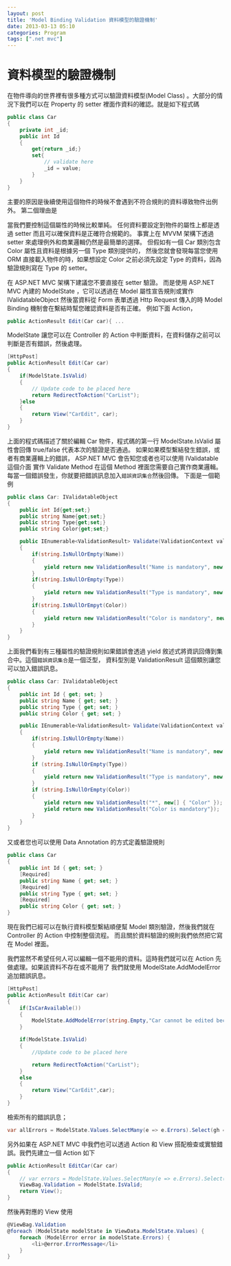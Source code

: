```yaml
---
layout: post
title: 'Model Binding Validation 資料模型的驗證機制'
date: 2013-03-13 05:10
categories: Program
tags: [".net mvc"]
---
```



# 資料模型的驗證機制


在物件導向的世界裡有很多種方式可以驗證資料模型(Model Class) 。大部分的情況下我們可以在 Property
的 setter 裡面作資料的確認。就是如下程式碼

<!--more-->

~~~csharp
public class Car
{
	private int _id;
	public int Id
	{
		get{return _id;}
		set{
			// validate here
			_id = value;
		}
	}
}
~~~

主要的原因是後續使用這個物件的時候不會遇到不符合規則的資料導致物件出例外。
第二個理由是
<!-- more -->
當我們要控制這個屬性的時候比較單純。
任何資料要設定到物件的屬性上都是透過 setter 而且可以確保資料是正確符合規範的。
事實上在 MVVM 架構下透過 setter 來處理例外和商業邏輯仍然是最簡單的選擇。
但假如有一個 Car 類別包含 Color 屬性且資料是根據另一個 Type 類別提供的，
然後您就會發現每當您使用 ORM 直接載入物件的時，如果想設定 Color 之前必須先設定 Type 的資料，因為驗證規則寫在 Type 的 setter。

在 ASP.NET MVC 架構下建議您不要直接在 setter 驗證。
而是使用 ASP.NET MVC 內建的 ModelState ，它可以透過在 Model 屬性宣告規則或實作 IValidatableObject 然後當資料從 Form 表單透過 Http Request 傳入的時
 Model Binding 機制會在繫結時幫您確認資料是否有正確。
例如下面 Action，

~~~csharp
public ActionResult Edit(Car car){ ...
~~~

ModelState 讓您可以在 Controller 的 Action 中判斷資料，在資料儲存之前可以判斷是否有錯誤，然後處理。

~~~csharp
[HttpPost]
public ActionResult Edit(Car car)
{
	if(ModelState.IsValid)
	{
		// Update code to be placed here
		return RedirectToAction("CarList");
	}else
	{
		return View("CarEdit", car);
	}
}
~~~

上面的程式碼描述了關於編輯 Car 物件，程式碼的第一行 ModelState.IsValid 屬性會回傳 true/false 代表本次的驗證是否通過。
如果如果模型繫結發生錯誤，或者有商業邏輯上的錯誤， ASP.NET MVC 會告知您或者也可以使用 IValidatable 這個介面
實作 Validate Method 在這個 Method 裡面您需要自己實作商業邏輯。
每當一個錯誤發生，你就要把錯誤訊息加入<code>錯誤資訊集合</code>然後回傳。
下面是一個範例

~~~csharp
public class Car: IValidatableObject
{
	public int Id{get;set;}
	public string Name{get;set;}
	public string Type{get;set;}
	public string Color{get;set;}

	public IEnumerable<ValidationResult> Validate(ValidationContext validationContext)
	{
		if(string.IsNullOrEmpty(Name))
		{
			yield return new ValidationResult("Name is mandatory", new[] {"Name"});
		}
		if(string.IsNullOrEmpty(Type))
		{
			yield return new ValidationResult("Type is mandatory", new[]{"Type"});
		}
		if(string.IsNullOrEmpyt(Color))
		{
			yield return new ValidationResult("Color is mandatory", new[] {"Color"});
		}
	}
}
~~~

上面我們看到有三種屬性的驗證規則如果錯誤會透過 yield 敘述式將資訊回傳到集合中。這個<code>錯誤資訊集合</code>是一個泛型，
資料型別是 ValidationResult 這個類別讓您可以加入錯誤訊息。

~~~csharp
public class Car: IValidatableObject
{
    public int Id { get; set; }
    public string Name { get; set; }
    public string Type { get; set; }
    public string Color { get; set; }

    public IEnumerable<ValidationResult> Validate(ValidationContext validationContext)
    {
        if(string.IsNullOrEmpty(Name))
        {
            yield return new ValidationResult("Name is mandatory", new[] {"Name"});
        }
        if (string.IsNullOrEmpty(Type))
        {
            yield return new ValidationResult("Type is mandatory", new[] { "Type" });
        }
        if (string.IsNullOrEmpty(Color))
        {
            yield return new ValidationResult("*", new[] { "Color" });
            yield return new ValidationResult("Color is mandatory"});
        }
    }
}
~~~

又或者您也可以使用 Data Annotation 的方式定義驗證規則

~~~csharp
public class Car
{
    public int Id { get; set; }
	[Required]
    public string Name { get; set; }
	[Required]
    public string Type { get; set; }
	[Required]
    public string Color { get; set; }
}
~~~

現在我們已經可以在執行資料模型繫結順便幫 Model 類別驗證，然後我們就在 Controller 的 Action 中控制整個流程。
而且關於資料驗證的規則我們依然把它寫在 Model 裡面。

我們當然不希望任何人可以編輯一個不能用的資料。這時我們就可以在 Action 先做處理。如果該資料不存在或不能用了
我們就使用 ModelState.AddModelError 追加錯誤訊息。

~~~csharp
[HttpPost]
public ActionResult Edit(Car car)
{
    if(IsCarAvailable())
    {
        ModelState.AddModelError(string.Empty,"Car cannot be edited because not available anymore");
    }

    if(ModelState.IsValid)
    {
        //Update code to be placed here

        return RedirectToAction("CarList");
    }
    else
    {
        return View("CarEdit",car);
    }
}
~~~

檢索所有的錯誤訊息；

~~~csharp
var allErrors = ModelState.Values.SelectMany(e => e.Errors).Select(gh => gh.ErrorMessage);
~~~

另外如果在 ASP.NET MVC 中我們也可以透過 Action 和 View 搭配檢查或實驗錯誤。我們先建立一個 Action 如下

~~~csharp
public ActionResult EditCar(Car car)
{
    // var errors = ModelState.Values.SelectMany(e => e.Errors).Select(gh => gh.ErrorMessage);
    ViewBag.Validation = ModelState.IsValid;
    return View();
}
~~~

然後再對應的 View 使用

~~~csharp
@ViewBag.Validation
@foreach (ModelState modelState in ViewData.ModelState.Values) {
    foreach (ModelError error in modelState.Errors) {
        <li>@error.ErrorMessage</li>
    }
}
~~~

